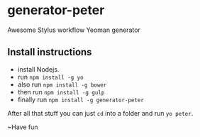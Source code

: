 generator-peter
===============

Awesome Stylus workflow Yeoman generator


Install instructions
--------------------

- install Nodejs.
- run `npm install -g yo`
- also run `npm install -g bower`
- then run `npm install -g gulp`
- finally run `npm install -g generator-peter`

After all that stuff you can just `cd` into a folder and run `yo peter`.

~Have fun
